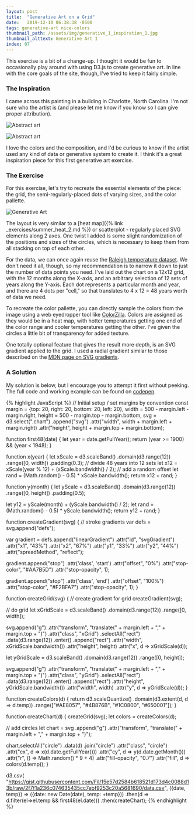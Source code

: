 ```yaml
---
layout: post
title:  "Generative Art on a Grid"
date:   2019-12-10 06:38:38 -0500
tags: generative-art nice-colors
thumbnail_path: /assets/img/generative_1_inspiration_1.jpg
thumbnail_alttext: Generative Art I
index: 07
---
```

This exercise is a bit of a change-up. I thought it would be fun to occasionally play around with using D3.js to create generative art. In line with the core goals of the site, though, I've tried to keep it fairly simple.

### The Inspiration

I came across this painting in a building in Charlotte, North Carolina. I'm not sure who the artist is (and please let me know if you know so I can give proper attribution).

![Abstract art](/assets/img/generative_1_inspiration_2.jpg)

![Abstract art](/assets/img/generative_1_inspiration_1.jpg)

I love the colors and the composition, and I'd be curious to know if the artist used any kind of data or generative system to create it. I think it's a great inspiration piece for this first generative art exercise.

### The Exercise

For this exercise, let's try to recreate the essential elements of the piece: the grid, the semi-regularly-placed dots of varying sizes, and the color pallette.

![Generative Art](/assets/img/generative_1_solution.jpg)

The layout is very similar to a [heat map]({% link _exercises/summer_heat_2.md %}) or scatterplot - regularly placed SVG elements along 2 axes. One twist I added is some slight randomization of the positions and sizes of the circles, which is necessary to keep them from all stacking on top of each other.

For the data, we can once again reuse the [Raleigh temperature dataset](https://gist.githubusercontent.com/Fil/15e57d2584b618521d173d4c0088d13b/raw/2f7f1a236c074635435cc7ebf9253c20a5681690/data.csv). We don't need it all, though, so my recommendation is to narrow it down to just the number of data points you need. I've laid out the chart on a 12x12 grid, with the 12 months along the X-axis, and an arbitrary selection of 12 sets of years along the Y-axis. Each dot represents a particular month and year, and there are 4 dots per "cell," so that translates to 4 x 12 = 48 years worth of data we need.

To recreate the color pallette, you can directly sample the colors from the image using a web eyedropper tool like [ColorZilla](https://www.colorzilla.com/). Colors are assigned as they would be in a heat map, with hotter temperatures getting one end of the color range and cooler temperatures getting the other. I've given the circles a little bit of transparency for added texture.

One totally optional feature that gives the result more depth, is an SVG gradient applied to the grid. I used a radial gradient similar to those described on the [MDN page on SVG gradients](https://developer.mozilla.org/en-US/docs/Web/SVG/Tutorial/Gradients).

### A Solution

My solution is below, but I encourage you to attempt it first without peeking. The full code and working example can be found on [codepen](https://codepen.io/fraziern/pen/BayJoLj).

{% highlight JavaScript %}
// Initial setup / set margins by convention
const margin = {top: 20, right: 20, bottom: 20, left: 20},
    width = 500 - margin.left - margin.right,
    height = 500 - margin.top - margin.bottom,
    svg = d3.select(".chart")
      .append("svg")
        .attr("width", width + margin.left + margin.right)
        .attr("height", height + margin.top + margin.bottom);

function first48(date) {
  let year = date.getFullYear();
  return (year >= 1900) && (year < 1948);
}

function x(year) {
  let xScale = d3.scaleBand()
  .domain(d3.range(12))
  .range([0, width])
  .padding(0.3);
  // divide 48 years into 12 sets
  let x12 = xScale(year % 12) + (xScale.bandwidth() / 2);
  // add a random offset
  let rand = (Math.random() - 0.5) * xScale.bandwidth();
  return x12 + rand;
}

function y(month) {
  let yScale = d3.scaleBand()
  .domain(d3.range(12))
  .range([0, height])
  .padding(0.5);

  let y12 = yScale(month) + (yScale.bandwidth() / 2);
  let rand = (Math.random() - 0.5) * yScale.bandwidth();
  return y12 + rand;
}

function createGradient(svg) {
   // stroke gradients
  var defs = svg.append("defs");

  var gradient = defs.append("linearGradient")
    .attr("id", "svgGradient")
    .attr("x1", "43%")
    .attr("x2", "67%")
    .attr("y1", "33%")
    .attr("y2", "44%")
    .attr("spreadMethod", "reflect");

  gradient.append("stop")
    .attr('class', 'start')
    .attr("offset", "0%")
    .attr("stop-color", "#AA7B5D")
    .attr("stop-opacity", 1);

  gradient.append("stop")
    .attr('class', 'end')
    .attr("offset", "100%")
    .attr("stop-color", "#F2BFA7")
    .attr("stop-opacity", 1);
}

function createGrid(svg) {
  // create gradient for grid
  createGradient(svg);
  
  // do grid
  let xGridScale = d3.scaleBand()
    .domain(d3.range(12))
    .range([0, width]);
  
  svg.append("g")
    .attr("transform", "translate(" + margin.left + "," + margin.top + ")")
    .attr("class", "xGrid")
    .selectAll("rect")  
    .data(d3.range(12))
    .enter()
    .append("rect")
    .attr("width", xGridScale.bandwidth())
    .attr("height", height)
    .attr("x", d => xGridScale(d));
  
   let yGridScale = d3.scaleBand()
    .domain(d3.range(12))
    .range([0, height]);
  
  svg.append("g")
    .attr("transform", "translate(" + margin.left + "," + margin.top + ")")
    .attr("class", "yGrid")
    .selectAll("rect")  
    .data(d3.range(12))
    .enter()
    .append("rect")
    .attr("height", yGridScale.bandwidth())
    .attr("width", width)
    .attr("y", d => yGridScale(d));
}

function createColors(d) {
  return d3.scaleQuantize()
    .domain(d3.extent(d, d => d.temp))
    .range(["#AE8057", "#4B876B", "#1C0800", "#650001"]);
}

function createChart(d) {
  createGrid(svg);
  let colors = createColors(d);
  
  // add circles
  let chart = svg
    .append("g")
      .attr("transform", "translate(" + margin.left + "," + margin.top + ")");
      
  chart.selectAll("circle")
    .data(d)
    .join("circle")
      .attr("class", "circle")
      .attr("cx", d => x(d.date.getFullYear()))
      .attr("cy", d => y(d.date.getMonth()))
      .attr("r", () => Math.random() * 9 + 4)
      .attr("fill-opacity", "0.7")
      .attr("fill", d => colors(d.temp));
}

d3.csv( "https://gist.githubusercontent.com/Fil/15e57d2584b618521d173d4c0088d13b/raw/2f7f1a236c074635435cc7ebf9253c20a5681690/data.csv",
  ({date, temp}) => ({date: new Date(date), temp: +temp}))
  .then(d => d.filter(el=>el.temp && first48(el.date)))
  .then(createChart);
{% endhighlight %}
